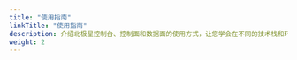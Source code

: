 ```yaml
---
title: "使用指南"
linkTitle: "使用指南"
description: 介绍北极星控制台、控制面和数据面的使用方式，让您学会在不同的技术栈和环境中使用北极星。
weight: 2
---
```

